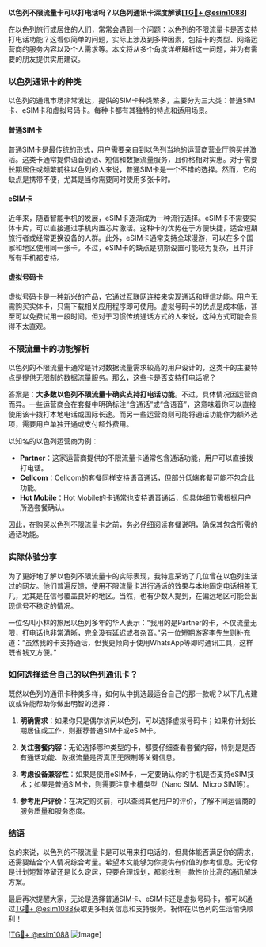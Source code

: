 **以色列不限流量卡可以打电话吗？以色列通讯卡深度解读[[TG💪+ @esim1088](https://t.me/s/esim1088)]**

在以色列旅行或居住的人们，常常会遇到一个问题：以色列的不限流量卡是否支持打电话功能？这看似简单的问题，实际上涉及到多种因素，包括卡的类型、网络运营商的服务内容以及个人需求等。本文将从多个角度详细解析这一问题，并为有需要的朋友提供实用建议。

### 以色列通讯卡的种类

以色列的通讯市场非常发达，提供的SIM卡种类繁多，主要分为三大类：普通SIM卡、eSIM卡和虚拟号码卡。每种卡都有其独特的特点和适用场景。

#### 普通SIM卡

普通SIM卡是最传统的形式，用户需要亲自到以色列当地的运营商营业厅购买并激活。这类卡通常提供语音通话、短信和数据流量服务，且价格相对实惠。对于需要长期居住或频繁前往以色列的人来说，普通SIM卡是一个不错的选择。然而，它的缺点是携带不便，尤其是当你需要同时使用多张卡时。

#### eSIM卡

近年来，随着智能手机的发展，eSIM卡逐渐成为一种流行选择。eSIM卡不需要实体卡片，可以直接通过手机内置芯片激活。这种卡的优势在于方便快捷，适合短期旅行者或经常更换设备的人群。此外，eSIM卡通常支持全球漫游，可以在多个国家和地区使用同一张卡。不过，eSIM卡的缺点是初期设置可能较为复杂，且并非所有手机都支持。

#### 虚拟号码卡

虚拟号码卡是一种新兴的产品，它通过互联网连接来实现通话和短信功能。用户无需购买实体卡，只需下载相关应用程序即可使用。虚拟号码卡的优点是成本低，甚至可以免费试用一段时间。但对于习惯传统通话方式的人来说，这种方式可能会显得不太直观。

### 不限流量卡的功能解析

以色列的不限流量卡通常是针对数据流量需求较高的用户设计的，这类卡的主要特点是提供无限制的数据流量服务。那么，这些卡是否支持打电话呢？

答案是：**大多数以色列不限流量卡确实支持打电话功能**。不过，具体情况因运营商而异。一些运营商会在套餐中明确标注“含通话”或“含语音”，这意味着你可以直接使用该卡拨打本地电话或国际长途。而另一些运营商则可能将通话功能作为额外选项，需要用户单独开通或支付额外费用。

以知名的以色列运营商为例：

- **Partner**：这家运营商提供的不限流量卡通常包含通话功能，用户可以直接拨打电话。
- **Cellcom**：Cellcom的套餐同样支持语音通话，但部分低端套餐可能不包含此功能。
- **Hot Mobile**：Hot Mobile的卡通常也支持语音通话，但具体细节需根据用户所选套餐确认。

因此，在购买以色列不限流量卡之前，务必仔细阅读套餐说明，确保其包含所需的通话功能。

### 实际体验分享

为了更好地了解以色列不限流量卡的实际表现，我特意采访了几位曾在以色列生活过的网友。他们普遍反馈，使用不限流量卡进行通话的效果与本地固定电话相差无几，尤其是在信号覆盖良好的地区。当然，也有少数人提到，在偏远地区可能会出现信号不稳定的情况。

一位名叫小林的旅居以色列多年的华人表示：“我用的是Partner的卡，不仅流量无限，打电话也非常清晰，完全没有延迟或者杂音。”另一位短期游客李先生则补充道：“虽然我的卡支持通话，但我更倾向于使用WhatsApp等即时通讯工具，这样既省钱又方便。”

### 如何选择适合自己的以色列通讯卡？

既然以色列的通讯卡种类多样，如何从中挑选最适合自己的那一款呢？以下几点建议或许能帮助你做出明智的选择：

1. **明确需求**：如果你只是偶尔访问以色列，可以选择虚拟号码卡；如果你计划长期居住或工作，则推荐普通SIM卡或eSIM卡。
   
2. **关注套餐内容**：无论选择哪种类型的卡，都要仔细查看套餐内容，特别是是否有通话功能、数据流量是否真正无限制等关键信息。

3. **考虑设备兼容性**：如果是使用eSIM卡，一定要确认你的手机是否支持eSIM技术；如果是普通SIM卡，则需要注意卡槽类型（Nano SIM、Micro SIM等）。

4. **参考用户评价**：在决定购买前，可以查阅其他用户的评价，了解不同运营商的服务质量和服务态度。

### 结语

总的来说，以色列的不限流量卡是可以用来打电话的，但具体能否满足你的需求，还需要结合个人情况综合考量。希望本文能够为你提供有价值的参考信息。无论你是计划短暂停留还是长久定居，只要合理规划，都能找到一款性价比高的通讯解决方案。

最后再次提醒大家，无论是选择普通SIM卡、eSIM卡还是虚拟号码卡，都可以通过[TG💪+ @esim1088](https://t.me/s/esim1088)获取更多相关信息和支持服务。祝你在以色列的生活愉快顺利！

[[TG💪+ @esim1088](https://t.me/s/esim1088) ![Image](https://i.postimg.cc/4NQfJmqS/Snipaste-2025-05-13-00-14-12.png)]